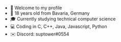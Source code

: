 - 👋 Welcome to my profile
- 📍 18 years old from Bavaria, Germany
- 🎓 Currently studying technical computer science
- 💻 Coding in C, C++, Java, Javascript, Python
- ✉️ Discord: suptower#0554

<!---
arda-kocer/arda-kocer is a ✨ special ✨ repository because its `README.md` (this file) appears on your GitHub profile.
You can click the Preview link to take a look at your changes.
--->
